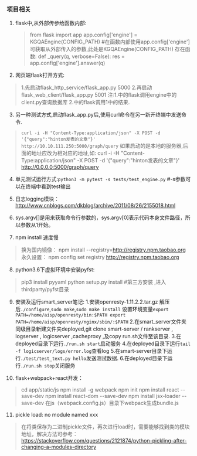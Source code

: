 ﻿### 项目相关

 1. flask中,从外部传参给函数内部:
 

    >from flask import app
    app.config['engine'] = KGQAEngine(CONFIG_PATH) 
    \#在函数内部使用app.config['engine']可获取从外部传入的参数,此处是KGQAEngine(CONFIG_PATH) 
    存在函数:
    def _query(q, verbose=False): 
	    res = app.config['engine'].answer(q)
    

 2.  网页端flask打开方式:
 >1.先启动flask_http_service/flask_app.py 5000
   2.再启动flask_web_client/flask_app.py 5001
注:1.中的flask调用engine中的client.py查询数据库 2.中的flask调用1中的结果.

 3. 另一种测试方式,启动flask_app.py后,使用curl命令在另一新开终端中发送命令.
 >`curl -i -H "Content-Type:application/json" -X POST -d '{"query":"hinton发表的文章"}' http://10.10.111.250:5000/graph/query`
 如果启动的是本地的服务器,后面的地址应改为相对应的地址,如:
curl -i -H "Content-Type:application/json" -X POST -d '{"query":"hinton发表的文章"}' http://0.0.0.0:5000/graph/query

 4. 单元测试运行方式:`python3 -m pytest -s tests/test_engine.py` #-s参数可以在终端中看到test输出

 5. 日志logging模块：http://www.cnblogs.com/dkblog/archive/2011/08/26/2155018.html
 6.  sys.argv[]是用来获取命令行参数的，sys.argv[0]表示代码本身文件路径，所以参数从1开始。
 7.  npm install 速度慢 
>换为国内镜像：
npm install --registry=http://registry.npm.taobao.org
永久设置：
npm config set registry http://registry.npm.taobao.org 

 8. python3.6下虚拟环境中安装pyfst:
 >pip3 install pyyaml
 >python setup.py install #第三方安装 ,进入thirdparty/pyfst目录

 9. 安装及运行smart_server笔记:
 1.安装openresty-1.11.2.2.tar.gz
 解压后`./configure`,`sudo make`,`sudo make install`
 设置环境变量`export PATH=/home/aisp/openresty/bin:$PATH
export PATH=/home/aisp/openresty/nginx/sbin/:$PATH`
2.在smart_server文件夹同级目录新建文件夹deployed,git clone smart-server / rankserver , logserver , logicserver ,cacheproxy ,及copy run.sh文件至该目录.
3.在deployed目录下运行`./run.sh start`启动服务
4.在deployed目录下运行`tail -f logicserver/logs/error.log`查看log
5.在smart-server目录下运行`./test/test_text.py hello`发送测试数据.
6.在deployed目录下运行`./run.sh stop`关闭服务

 10. flask+webpack+react开发：
 >cd app/static/js
 >npm install -g webpack
 >npm init
 >npm install react --save-dev
 >npm install react-dom --save-dev
 >npm install jsx-loader --save-dev
 >在js（webpack.config.js）目录下webpack生成bundle.js

 11. pickle load: no module named xxx
 > 在将类保存为二进制pickle文件，再次进行load时，需要能够找到类的模块地址，解决方法可参考：https://stackoverflow.com/questions/2121874/python-pickling-after-changing-a-modules-directory